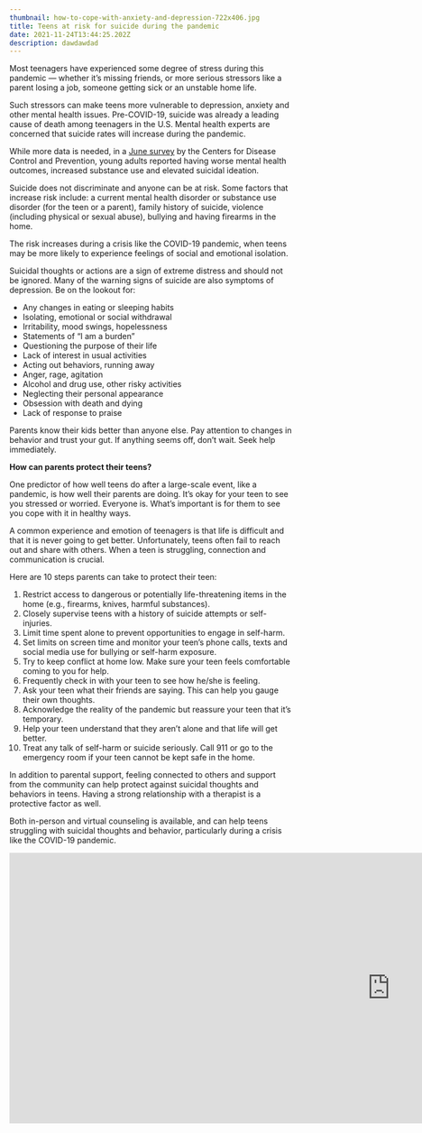 ```yaml
---
thumbnail: how-to-cope-with-anxiety-and-depression-722x406.jpg
title: Teens at risk for suicide during the pandemic
date: 2021-11-24T13:44:25.202Z
description: dawdawdad
---
```

Most teenagers have experienced some degree of stress during this pandemic — whether it’s missing friends, or more serious stressors like a parent losing a job, someone getting sick or an unstable home life.

Such stressors can make teens more vulnerable to depression, anxiety and other mental health issues. Pre-COVID-19, suicide was already a leading cause of death among teenagers in the U.S. Mental health experts are concerned that suicide rates will increase during the pandemic.

While more data is needed, in a [June survey](https://www.cdc.gov/mmwr/volumes/69/wr/mm6932a1.htm) by the Centers for Disease Control and Prevention, young adults reported having worse mental health outcomes, increased substance use and elevated suicidal ideation.

Suicide does not discriminate and anyone can be at risk. Some factors that increase risk include: a current mental health disorder or substance use disorder (for the teen or a parent), family history of suicide, violence (including physical or sexual abuse), bullying and having firearms in the home.

The risk increases during a crisis like the COVID-19 pandemic, when teens may be more likely to experience feelings of social and emotional isolation.

Suicidal thoughts or actions are a sign of extreme distress and should not be ignored. Many of the warning signs of suicide are also symptoms of depression. Be on the lookout for:

* Any changes in eating or sleeping habits
* Isolating, emotional or social withdrawal
* Irritability, mood swings, hopelessness
* Statements of “I am a burden”
* Questioning the purpose of their life
* Lack of interest in usual activities
* Acting out behaviors, running away
* Anger, rage, agitation
* Alcohol and drug use, other risky activities
* Neglecting their personal appearance
* Obsession with death and dying
* Lack of response to praise

Parents know their kids better than anyone else. Pay attention to changes in behavior and trust your gut. If anything seems off, don’t wait. Seek help immediately.

**How can parents protect their teens?**

One predictor of how well teens do after a large-scale event, like a pandemic, is how well their parents are doing. It’s okay for your teen to see you stressed or worried. Everyone is. What’s important is for them to see you cope with it in healthy ways.

A common experience and emotion of teenagers is that life is difficult and that it is never going to get better. Unfortunately, teens often fail to reach out and share with others. When a teen is struggling, connection and communication is crucial.

Here are 10 steps parents can take to protect their teen:

1. Restrict access to dangerous or potentially life-threatening items in the home (e.g., firearms, knives, harmful substances).
2. Closely supervise teens with a history of suicide attempts or self-injuries.
3. Limit time spent alone to prevent opportunities to engage in self-harm.
4. Set limits on screen time and monitor your teen’s phone calls, texts and social media use for bullying or self-harm exposure.
5. Try to keep conflict at home low. Make sure your teen feels comfortable coming to you for help.
6. Frequently check in with your teen to see how he/she is feeling.
7. Ask your teen what their friends are saying. This can help you gauge their own thoughts.
8. Acknowledge the reality of the pandemic but reassure your teen that it’s temporary.
9. Help your teen understand that they aren’t alone and that life will get better.
10. Treat any talk of self-harm or suicide seriously. Call 911 or go to the emergency room if your teen cannot be kept safe in the home.

In addition to parental support, feeling connected to others and support from the community can help protect against suicidal thoughts and behaviors in teens. Having a strong relationship with a therapist is a protective factor as well.

Both in-person and virtual counseling is available, and can help teens struggling with suicidal thoughts and behavior, particularly during a crisis like the COVID-19 pandemic.



<iframe width="1350" height="480" src="https://www.youtube.com/embed/84r_HVs2vA8" title="YouTube video player" frameborder="0" allow="accelerometer; autoplay; clipboard-write; encrypted-media; gyroscope; picture-in-picture" allowfullscreen></iframe>